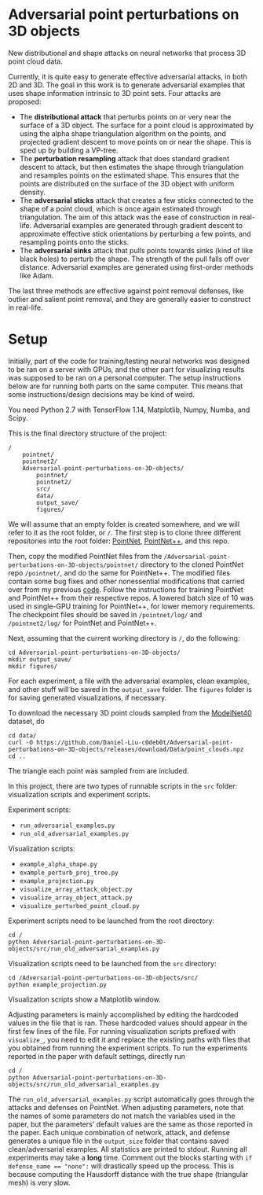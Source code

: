# Adversarial point perturbations on 3D objects
New distributional and shape attacks on neural networks that process 3D point cloud data.

Currently, it is quite easy to generate effective adversarial attacks, in both 2D and 3D. The goal in this work is to generate adversarial examples that uses shape information intrinsic to 3D point sets. Four attacks are proposed:

- The **distributional attack** that perturbs points on or very near the surface of a 3D object. The surface for a point cloud is approximated by using the alpha shape triangulation algorithm on the points, and projected gradient descent to move points on or near the shape. This is sped up by building a VP-tree.
- The **perturbation resampling** attack that does standard gradient descent to attack, but then estimates the shape through triangulation and resamples points on the estimated shape. This ensures that the points are distributed on the surface of the 3D object with uniform density.
- The **adversarial sticks** attack that creates a few sticks connected to the shape of a point cloud, which is once again estimated through triangulation. The aim of this attack was the ease of construction in real-life. Adversarial examples are generated through gradient descent to approximate effective stick orientations by perturbing a few points, and resampling points onto the sticks.
- The **adversarial sinks** attack that pulls points towards sinks (kind of like black holes) to perturb the shape. The strength of the pull falls off over distance. Adversarial examples are generated using first-order methods like Adam.

The last three methods are effective against point removal defenses, like outlier and salient point removal, and they are generally easier to construct in real-life.

# Setup
Initially, part of the code for training/testing neural networks was designed to be ran on a server with GPUs, and the other part for visualizing results was supposed to be ran on a personal computer. The setup instructions below are for running both parts on the same computer. This means that some instructions/design decisions may be kind of weird.

You need Python 2.7 with TensorFlow 1.14, Matplotlib, Numpy, Numba, and Scipy.

This is the final directory structure of the project:
```
/
    pointnet/
    pointnet2/
    Adversarial-point-perturbations-on-3D-objects/
        pointnet/
        pointnet2/
        src/
        data/
        output_save/
        figures/
```

We will assume that an empty folder is created somewhere, and we will refer to it as the root folder, or `/`. The first step is to clone three different repositories into the root folder: [PointNet](https://github.com/charlesq34/pointnet), [PointNet++](https://github.com/charlesq34/pointnet2), and this repo.

Then, copy the modified PointNet files from the `/Adversarial-point-perturbations-on-3D-objects/pointnet/` directory to the cloned PointNet repo `/pointnet/`, and do the same for PointNet++. The modified files contain some bug fixes and other nonessential modifications that carried over from my previous [code](https://github.com/Daniel-Liu-c0deb0t/3D-Neural-Network-Adversarial-Attacks). Follow the instructions for training PointNet and PointNet++ from their respective repos. A lowered batch size of 10 was used in single-GPU training for PointNet++, for lower memory requirements. The checkpoint files should be saved in `/pointnet/log/` and `/pointnet2/log/` for PointNet and PointNet++.

Next, assuming that the current working directory is `/`, do the following:
```
cd Adversarial-point-perturbations-on-3D-objects/
mkdir output_save/
mkdir figures/
```
For each experiment, a file with the adversarial examples, clean examples, and other stuff will be saved in the `output_save` folder. The `figures` folder is for saving generated visualizations, if necessary.

To download the necessary 3D point clouds sampled from the [ModelNet40](https://modelnet.cs.princeton.edu/) dataset, do
```
cd data/
curl -O https://github.com/Daniel-Liu-c0deb0t/Adversarial-point-perturbations-on-3D-objects/releases/download/Data/point_clouds.npz
cd ..
```
The triangle each point was sampled from are included.

In this project, there are two types of runnable scripts in the `src` folder: visualization scripts and experiment scripts.

Experiment scripts:
- `run_adversarial_examples.py`
- `run_old_adversarial_examples.py`

Visualization scripts:
- `example_alpha_shape.py`
- `example_perturb_proj_tree.py`
- `example_projection.py`
- `visualize_array_attack_object.py`
- `visualize_array_object_attack.py`
- `visualize_perturbed_point_cloud.py`

Experiment scripts need to be launched from the root directory:
```
cd /
python Adversarial-point-perturbations-on-3D-objects/src/run_old_adversarial_examples.py
```

Visualization scripts need to be launched from the `src` directory:
```
cd /Adversarial-point-perturbations-on-3D-objects/src/
python example_projection.py
```
Visualization scripts show a Matplotlib window.

Adjusting parameters is mainly accomplished by editing the hardcoded values in the file that is ran. These hardcoded values should appear in the first few lines of the file. For running visualization scripts prefixed with `visualize_`, you need to edit it and replace the existing paths with files that you obtained from running the experiment scripts. To run the experiments reported in the paper with default settings, directly run
```
cd /
python Adversarial-point-perturbations-on-3D-objects/src/run_old_adversarial_examples.py
```
The `run_old_adversarial_examples.py` script automatically goes through the attacks and defenses on PointNet. When adjusting parameters, note that the names of some parameters do not match the variables used in the paper, but the parameters' default values are the same as those reported in the paper. Each unique combination of network, attack, and defense generates a unique file in the `output_size` folder that contains saved clean/adversarial examples. All statistics are printed to stdout. Running all experiments may take a **long** time. Comment out the blocks starting with `if defense_name == "none":` will drastically speed up the process. This is because computing the Hausdorff distance with the true shape (triangular mesh) is very slow.
